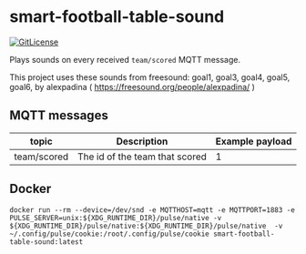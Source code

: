 # smart-football-table-sound

[![GitLicense](https://gitlicense.com/badge/smart-football-table/smart-football-table-sound)](https://gitlicense.com/license/smart-football-table/smart-football-table-sound)

Plays sounds on every received ```team/scored``` MQTT message. 

This project uses these sounds from freesound:
goal1, goal3, goal4, goal5, goal6, by alexpadina ( https://freesound.org/people/alexpadina/ )

## MQTT messages
| topic           | Description                    | Example payload |
| --------------- | ------------------------------ |---------------- |
| team/scored     | The id of the team that scored | 1               |

## Docker
```docker run --rm --device=/dev/snd -e MQTTHOST=mqtt -e MQTTPORT=1883 -e PULSE_SERVER=unix:${XDG_RUNTIME_DIR}/pulse/native -v ${XDG_RUNTIME_DIR}/pulse/native:${XDG_RUNTIME_DIR}/pulse/native  -v ~/.config/pulse/cookie:/root/.config/pulse/cookie smart-football-table-sound:latest```

